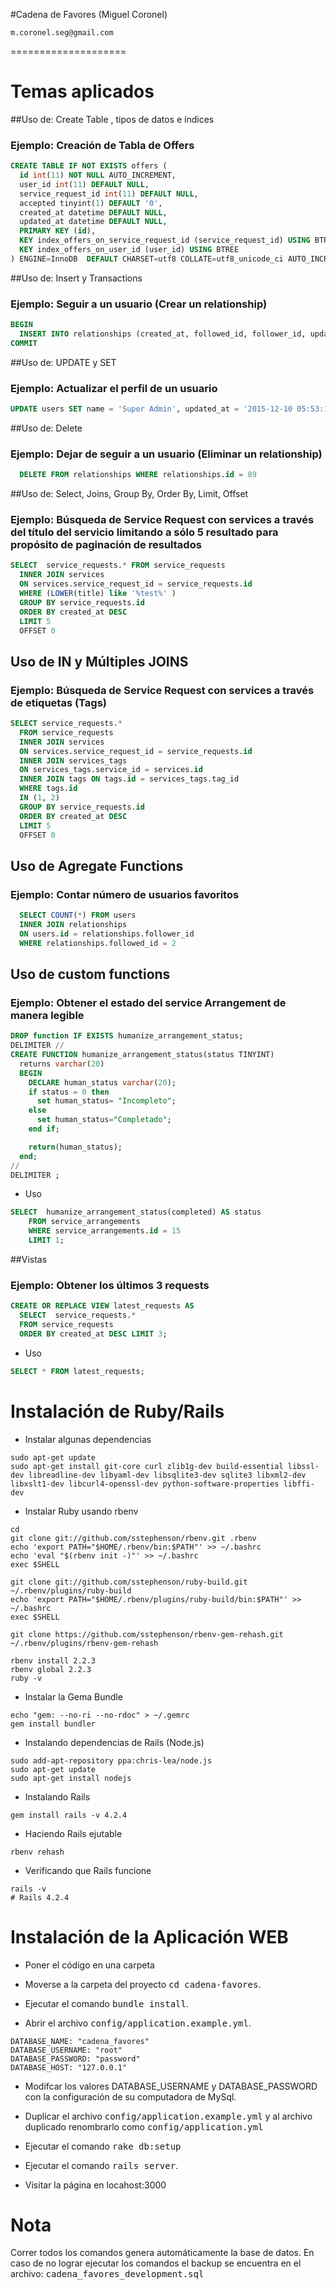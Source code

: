 #Cadena de Favores (Miguel Coronel)
```
m.coronel.seg@gmail.com
```
====================
# Temas aplicados
##Uso de: Create Table , tipos de datos e índices
### Ejemplo: Creación de Tabla de Offers
``` sql
CREATE TABLE IF NOT EXISTS offers (
  id int(11) NOT NULL AUTO_INCREMENT,
  user_id int(11) DEFAULT NULL,
  service_request_id int(11) DEFAULT NULL,
  accepted tinyint(1) DEFAULT '0',
  created_at datetime DEFAULT NULL,
  updated_at datetime DEFAULT NULL,
  PRIMARY KEY (id),
  KEY index_offers_on_service_request_id (service_request_id) USING BTREE,
  KEY index_offers_on_user_id (user_id) USING BTREE
) ENGINE=InnoDB  DEFAULT CHARSET=utf8 COLLATE=utf8_unicode_ci AUTO_INCREMENT=1259 ;
```

##Uso de: Insert y Transactions
### Ejemplo: Seguir a un usuario (Crear un relationship)
``` sql
BEGIN
  INSERT INTO relationships (created_at, followed_id, follower_id, updated_at) VALUES ('2015-12-10 05:47:01', 2, 1, '2015-12-10 05:47:01')
COMMIT
``` 
##Uso de: UPDATE y SET
### Ejemplo: Actualizar el perfil de un usuario
``` sql
UPDATE users SET name = 'Super Admin', updated_at = '2015-12-10 05:53:12' WHERE users.id = 1
```

##Uso de: Delete
### Ejemplo: Dejar de seguir a un usuario (Eliminar un relationship)
``` sql
  DELETE FROM relationships WHERE relationships.id = 89
```

##Uso de: Select, Joins, Group By, Order By, Limit, Offset
### Ejemplo: Búsqueda de Service Request con services a través del título del servicio limitando a sólo 5 resultado para propósito de paginación de resultados
``` sql
SELECT  service_requests.* FROM service_requests 
  INNER JOIN services 
  ON services.service_request_id = service_requests.id 
  WHERE (LOWER(title) like '%test%' ) 
  GROUP BY service_requests.id  
  ORDER BY created_at DESC 
  LIMIT 5 
  OFFSET 0
```

## Uso de IN y Múltiples JOINS
### Ejemplo: Búsqueda de Service Request con services a través de etiquetas (Tags)
``` sql
SELECT service_requests.* 
  FROM service_requests 
  INNER JOIN services 
  ON services.service_request_id = service_requests.id 
  INNER JOIN services_tags 
  ON services_tags.service_id = services.id 
  INNER JOIN tags ON tags.id = services_tags.tag_id 
  WHERE tags.id 
  IN (1, 2) 
  GROUP BY service_requests.id 
  ORDER BY created_at DESC 
  LIMIT 5 
  OFFSET 0
```
## Uso de Agregate Functions
### Ejemplo: Contar número de usuarios favoritos
``` sql
  SELECT COUNT(*) FROM users 
  INNER JOIN relationships 
  ON users.id = relationships.follower_id 
  WHERE relationships.followed_id = 2
```

## Uso de custom functions
### Ejemplo: Obtener el estado del service Arrangement de manera legible
``` sql
DROP function IF EXISTS humanize_arrangement_status;
DELIMITER //
CREATE FUNCTION humanize_arrangement_status(status TINYINT)
  returns varchar(20)
  BEGIN
    DECLARE human_status varchar(20);
    if status = 0 then
      set human_status= "Incompleto";
    else
      set human_status="Completado";
    end if;

    return(human_status);
  end;
//
DELIMITER ;
```
* Uso
``` sql
SELECT  humanize_arrangement_status(completed) AS status 
    FROM service_arrangements 
    WHERE service_arrangements.id = 15 
    LIMIT 1;
```
##Vistas
### Ejemplo: Obtener los últimos 3 requests
``` sql
CREATE OR REPLACE VIEW latest_requests AS
  SELECT  service_requests.* 
  FROM service_requests 
  ORDER BY created_at DESC LIMIT 3;
```

* Uso
``` sql
SELECT * FROM latest_requests;
```


# Instalación de Ruby/Rails
* Instalar algunas dependencias
```
sudo apt-get update
sudo apt-get install git-core curl zlib1g-dev build-essential libssl-dev libreadline-dev libyaml-dev libsqlite3-dev sqlite3 libxml2-dev libxslt1-dev libcurl4-openssl-dev python-software-properties libffi-dev
```

* Instalar Ruby usando rbenv

```
cd
git clone git://github.com/sstephenson/rbenv.git .rbenv
echo 'export PATH="$HOME/.rbenv/bin:$PATH"' >> ~/.bashrc
echo 'eval "$(rbenv init -)"' >> ~/.bashrc
exec $SHELL

git clone git://github.com/sstephenson/ruby-build.git ~/.rbenv/plugins/ruby-build
echo 'export PATH="$HOME/.rbenv/plugins/ruby-build/bin:$PATH"' >> ~/.bashrc
exec $SHELL

git clone https://github.com/sstephenson/rbenv-gem-rehash.git ~/.rbenv/plugins/rbenv-gem-rehash

rbenv install 2.2.3
rbenv global 2.2.3
ruby -v
```
* Instalar la Gema Bundle

```
echo "gem: --no-ri --no-rdoc" > ~/.gemrc
gem install bundler
```

* Instalando dependencias de Rails (Node.js)
```
sudo add-apt-repository ppa:chris-lea/node.js
sudo apt-get update
sudo apt-get install nodejs
```

* Instalando Rails
```
gem install rails -v 4.2.4
```

* Haciendo Rails ejutable
```
rbenv rehash
```

* Verificando que Rails funcione
```
rails -v
# Rails 4.2.4
```

# Instalación de la Aplicación WEB

* Poner el código en una carpeta

* Moverse a la carpeta del proyecto
<tt>cd cadena-favores</tt>.

* Ejecutar el comando 
<tt>bundle install</tt>.

* Abrir el archivo <tt>config/application.example.yml</tt>.
```
DATABASE_NAME: "cadena_favores"
DATABASE_USERNAME: "root"
DATABASE_PASSWORD: "password"
DATABASE_HOST: "127.0.0.1"
```

* Modifcar los valores DATABASE_USERNAME y DATABASE_PASSWORD con la configuración de su computadora de MySql.

* Duplicar el archivo <tt>config/application.example.yml</tt> y al archivo duplicado renombrarlo como <tt>config/application.yml</tt>


* Ejecutar el comando
<tt>rake db:setup</tt>

* Ejecutar el comando
<tt>rails server</tt>.

* Visitar la página en locahost:3000

# Nota
Correr todos los comandos genera automáticamente la base de datos.
En caso de no lograr ejecutar los comandos el backup se encuentra en el archivo: <tt>cadena_favores_development.sql</tt>